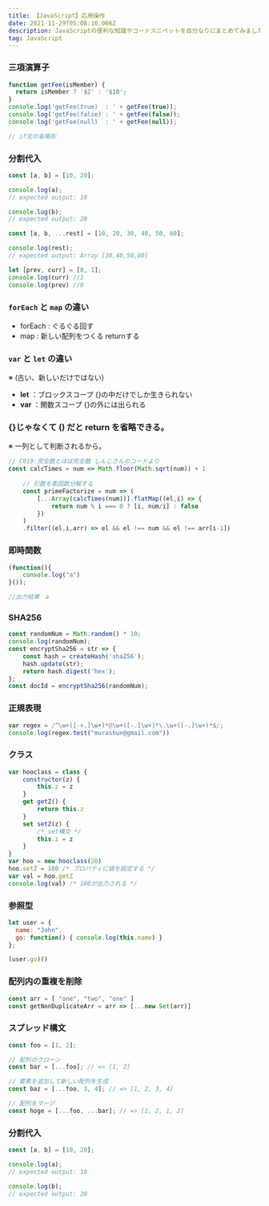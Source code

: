 ```yaml
---
title: 【JavaScript】応用操作
date: 2021-11-29T05:08:16.066Z
description: JavaScriptの便利な知識やコードスニペットを自分なりにまとめてみました。
tag: JavaScript
---
```

### 三項演算子

```jsx
function getFee(isMember) {
  return isMember ? '$2' : '$10';
}
console.log('getFee(true)  : ' + getFee(true));
console.log('getFee(false) : ' + getFee(false));
console.log('getFee(null)  : ' + getFee(null));

// if文の省略形
```

### 分割代入

```jsx
const [a, b] = [10, 20];

console.log(a);
// expected output: 10

console.log(b);
// expected output: 20
```

```jsx
const [a, b, ...rest] = [10, 20, 30, 40, 50, 60];

console.log(rest);
// expected output: Array [30,40,50,60]
```

```jsx
let [prev, curr] = [0, 1];
console.log(curr) //1
console.log(prev) //0
```

### `forEach` と `map` の違い

* forEach  : ぐるぐる回す
* map        : 新しい配列をつくる returnする

### `var` と `let` の違い

※ (古い、新しいだけではない)

* **let** ：ブロックスコープ {}の中だけでしか生きられない
* **var** ：関数スコープ {}の外には出られる

### {}じゃなくて () だと return を省略できる。

※ 一列として判断されるから。

```jsx
// C019:完全数とほぼ完全数 しんじさんのコードより
const calcTimes = num => Math.floor(Math.sqrt(num)) + 1
    
	// 引数を素因数分解する
    const primeFactorize = num => (
		[...Array(calcTimes(num))].flatMap((el,i) => {
        	return num % i === 0 ? [i, num/i] : false
    	})
	)
	.filter((el,i,arr) => el && el !== num && el !== arr[i-1])
```

### 即時関数

```jsx
(function(){
	console.log("a")
}());

//出力結果　a
```

### SHA256

```jsx
const randomNum = Math.random() * 10;
console.log(randomNum);
const encryptSha256 = str => {
    const hash = createHash('sha256');
    hash.update(str);
    return hash.digest('hex');
};
const docId = encryptSha256(randomNum);
```

### 正規表現

```jsx
var regex = /^\w+([-+.]\w+)*@\w+([-.]\w+)*\.\w+([-.]\w+)*$/;
console.log(regex.test("murashun@gmail.com"))
```

### クラス

```jsx
var hooclass = class {
    constructor(z) {
        this.z = z
    }
    get getZ() {
        return this.z
    }
    set setZ(z) {
        /* set構文 */
        this.z = z
    }
}
var hoo = new hooclass(20)  
hoo.setZ = 100 /* プロパティに値を設定する */
var val = hoo.getZ
console.log(val) /* 100が出力される */
```

### 参照型

```jsx
let user = {
  name: "John",
  go: function() { console.log(this.name) }
};

(user.go)()
```

### 配列内の重複を削除

```jsx
const arr = [ "one", "two", "one" ]
const getNonDuplicateArr = arr => [...new Set(arr)]
```

### スプレッド構文

```jsx
const foo = [1, 2];

// 配列のクローン
const bar = [...foo]; // => [1, 2]

// 要素を追加して新しい配列を生成
const baz = [...foo, 3, 4]; // => [1, 2, 3, 4]

// 配列をマージ
const hoge = [...foo, ...bar]; // => [1, 2, 1, 2]
```

### 分割代入

```jsx
const [a, b] = [10, 20];

console.log(a);
// expected output: 10

console.log(b);
// expected output: 20
```